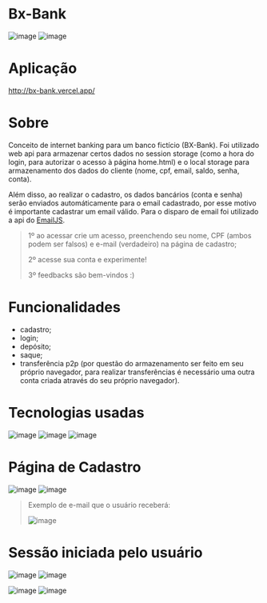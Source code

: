 # Bx-Bank
![image](https://user-images.githubusercontent.com/84210050/126070966-3933cad3-f0d0-476e-a434-9ac684527a84.png)
![image](https://user-images.githubusercontent.com/84210050/126925383-be1c7897-5ce4-4127-9fda-2020f638aa11.png)

# Aplicação
 http://bx-bank.vercel.app/
 

# Sobre 

Conceito de internet banking para um banco fictício (BX-Bank). Foi utilizado web api para armazenar certos dados no session storage (como a hora do login, para autorizar o acesso à página home.html) e o local storage para armazenamento dos dados do cliente (nome, cpf, email, saldo, senha, conta). 

Além disso, ao realizar o cadastro, os dados bancários (conta e senha) serão enviados automáticamente para o email cadastrado, por esse motivo é importante cadastrar um email válido. Para o disparo de email foi utilizado a api do 
[EmailJS](https://www.emailjs.com/).
> 1º ao acessar crie um acesso, preenchendo seu nome, CPF (ambos podem ser falsos) e e-mail (verdadeiro) na página de cadastro;
> 
> 2º acesse sua conta e experimente!
> 
> 3º feedbacks são bem-vindos :)

# Funcionalidades
- cadastro;
- login;
- depósito;
- saque;
- transferência p2p (por questão do armazenamento ser feito em seu próprio navegador, para realizar transferências é necessário uma outra conta criada através do seu próprio navegador).

# Tecnologias usadas
![image](https://user-images.githubusercontent.com/84210050/126924799-596fa91c-2622-4398-b9f0-68858c87f699.png)
![image](https://user-images.githubusercontent.com/84210050/126924820-f3d2de8d-040a-458d-a227-b83e7c7a5361.png)
![image](https://user-images.githubusercontent.com/84210050/126925137-d797ead2-f0cb-44bc-8497-3baa339e1cc7.png)

# Página de Cadastro

![image](https://user-images.githubusercontent.com/84210050/126925509-f99bbeb2-dcef-4115-9e2e-88ff7117e5f1.png)
![image](https://user-images.githubusercontent.com/84210050/126925585-829b6762-50da-46ee-b227-0b4725cbe240.png)
>  Exemplo de e-mail que o usuário receberá:
>  
>  ![image](https://user-images.githubusercontent.com/84210050/126925829-c7d7e324-c073-4cad-9384-9d47c5dee2a1.png)

# Sessão iniciada pelo usuário
![image](https://user-images.githubusercontent.com/84210050/126926347-d4949efb-b9d3-4ef7-a109-80fa3b1adb5e.png) ![image](https://user-images.githubusercontent.com/84210050/126926819-1d970375-b6bc-440a-91ed-bcbac6f14051.png)

![image](https://user-images.githubusercontent.com/84210050/126926503-3bf64e8d-cfe4-4042-8010-b325473fb9a0.png) ![image](https://user-images.githubusercontent.com/84210050/126926599-a711861d-d2a8-458e-8efe-5c2e5b475234.png)




